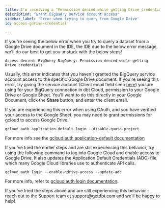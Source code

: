 ```yaml
---
title: I'm receiving a "Permission denied while getting Drive credential" error when trying to query from Google Drive?
description: "Grant BigQuery service account access"
sidebar_label: 'Error when trying to query from Google Drive'
id: access-gdrive-credential

---
```


If you're seeing the below error when you try to query a dataset from a Google Drive document in the IDE,  the IDE due to the below error message, we'll do our best to get you unstuck with the below steps! 

```
Access denied: BigQuery BigQuery: Permission denied while getting Drive credentials
```

Usually, this error indicates that you haven't granted the BigQuery service account access to the specific Google Drive document. If you're seeing this error, try giving the service account (Client email field seen [here](/docs/cloud/connect-data-platform/connect-bigquery)) you are using for your BigQuery connection in dbt Cloud, permission to your Google Drive or Google Sheet. You'll want to do this directly in your Google Document, click the **Share** button, and enter the client email. 

If you are experiencing this error when using OAuth, and you have verified your access to the Google Sheet, you may need to grant permissions for gcloud to access Google Drive:

```
gcloud auth application-default login --disable-quota-project
```
For more info see the [gcloud auth application-default documentation](https://cloud.google.com/sdk/gcloud/reference/auth/application-default/login)

If you've tried the earlier steps and are still experiencing this behavior, try using the following command to log into Google Cloud and enable access to Google Drive. It also updates the Application Default Credentials (ADC) file, which many Google Cloud libraries use to authenticate API calls.

```
gcloud auth login --enable-gdrive-access --update-adc
```

For more info, refer to [gcloud auth login documentation](https://cloud.google.com/sdk/gcloud/reference/auth/login#--enable-gdrive-access).

If you've tried the steps above and are still experiencing this behavior - reach out to the Support team at support@getdbt.com and we'll be happy to help!
